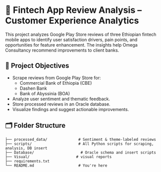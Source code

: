 # 🏦 Fintech App Review Analysis – Customer Experience Analytics

This project analyzes Google Play Store reviews of three Ethiopian fintech mobile apps to identify user satisfaction drivers, pain points, and opportunities for feature enhancement. The insights help Omega Consultancy recommend improvements to client banks.

## 📌 Project Objectives

- Scrape reviews from Google Play Store for:
  - Commercial Bank of Ethiopia (CBE)
  - Dashen Bank
  - Bank of Abyssinia (BOA)
- Analyze user sentiment and thematic feedback.
- Store processed reviews in an Oracle database.
- Visualize findings and suggest actionable improvements.

## 🗂 Folder Structure

```plaintext
├── processed_data/              # Sentiment & theme-labeled reviews
├── scripts/                     # All Python scripts for scraping, analysis, DB insert
├── Database/                     # Oracle schema and insert scripts
├── Visual/                     # visual reports
├── requirements.txt
└── README.md                    # You're here
